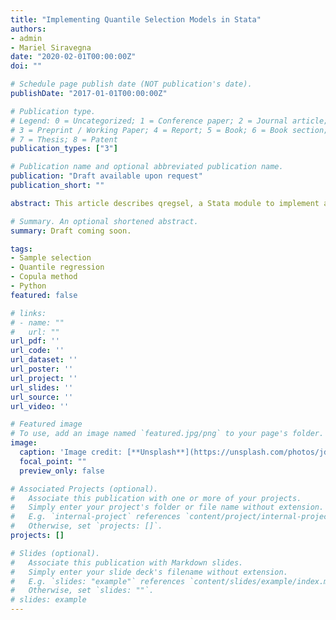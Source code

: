 ```yaml
---
title: "Implementing Quantile Selection Models in Stata"
authors:
- admin
- Mariel Siravegna
date: "2020-02-01T00:00:00Z"
doi: ""

# Schedule page publish date (NOT publication's date).
publishDate: "2017-01-01T00:00:00Z"

# Publication type.
# Legend: 0 = Uncategorized; 1 = Conference paper; 2 = Journal article;
# 3 = Preprint / Working Paper; 4 = Report; 5 = Book; 6 = Book section;
# 7 = Thesis; 8 = Patent
publication_types: ["3"]

# Publication name and optional abbreviated publication name.
publication: "Draft available upon request"
publication_short: ""

abstract: This article describes qregsel, a Stata module to implement a copula-based sample selection correction for quantile regression recently proposed by Arellano and Bonhomme (2017, Econometrica 85(1), pp1-28). This user-written command exploits the newly available Stata 16 capabilities to solve linear programming problems, and the integration with Python. We illustrate the use of qregsel with an empirical example using the data employed in the Stata base reference manual for the heckman command.

# Summary. An optional shortened abstract.
summary: Draft coming soon.

tags:
- Sample selection
- Quantile regression
- Copula method
- Python
featured: false

# links:
# - name: ""
#   url: ""
url_pdf: ''
url_code: ''
url_dataset: ''
url_poster: ''
url_project: ''
url_slides: ''
url_source: ''
url_video: ''

# Featured image
# To use, add an image named `featured.jpg/png` to your page's folder. 
image:
  caption: 'Image credit: [**Unsplash**](https://unsplash.com/photos/jdD8gXaTZsc)'
  focal_point: ""
  preview_only: false

# Associated Projects (optional).
#   Associate this publication with one or more of your projects.
#   Simply enter your project's folder or file name without extension.
#   E.g. `internal-project` references `content/project/internal-project/index.md`.
#   Otherwise, set `projects: []`.
projects: []

# Slides (optional).
#   Associate this publication with Markdown slides.
#   Simply enter your slide deck's filename without extension.
#   E.g. `slides: "example"` references `content/slides/example/index.md`.
#   Otherwise, set `slides: ""`.
# slides: example
---
```

